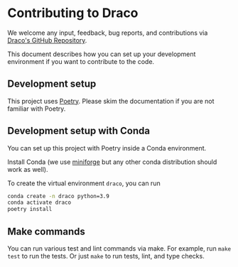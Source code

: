 # Contributing to Draco

We welcome any input, feedback, bug reports, and contributions via [Draco's GitHub Repository](https://github.com/cmudig/draco2).

This document describes how you can set up your development environment if you want to contribute to the code.

## Development setup

This project uses [Poetry](https://python-poetry.org). Please skim the documentation if you are not familiar with Poetry.

## Development setup with Conda

You can set up this project with Poetry inside a Conda environment.

Install Conda (we use [miniforge](https://github.com/conda-forge/miniforge) but any other conda distribution should work as well).

To create the virtual environment `draco`, you can run

```sh
conda create -n draco python=3.9
conda activate draco
poetry install
```

## Make commands

You can run various test and lint commands via make. For example, run `make test` to run the tests. Or just `make` to run tests, lint, and type checks.
